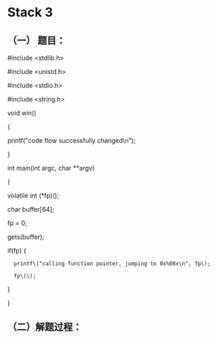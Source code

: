 # Stack 3

## （一） 题目：

\#include &lt;stdlib.h&gt;

\#include &lt;unistd.h&gt;

\#include &lt;stdio.h&gt;

\#include &lt;string.h&gt;

void win\(\)

{

  printf\("code flow successfully changed\n"\);

}

int main\(int argc, char \*\*argv\)

{

  volatile int \(\*fp\)\(\);

  char buffer\[64\];

  fp = 0;

  gets\(buffer\);

  if\(fp\) {

      printf\("calling function pointer, jumping to 0x%08x\n", fp\);

      fp\(\);

  }

}

## （二）解题过程：



